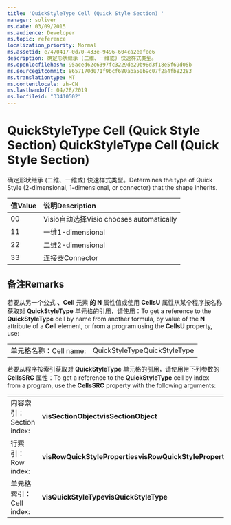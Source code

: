 ```yaml
---
title: 'QuickStyleType Cell (Quick Style Section) '
manager: soliver
ms.date: 03/09/2015
ms.audience: Developer
ms.topic: reference
localization_priority: Normal
ms.assetid: e7470417-0d70-433e-9496-604ca2eafee6
description: 确定形状继承 (二维、一维或) 快速样式类型。
ms.openlocfilehash: 95aced62c6397fc3229de29b98d3f18e5f69d05b
ms.sourcegitcommit: 8657170d071f9bcf680aba50b9c07f2a4fb82283
ms.translationtype: MT
ms.contentlocale: zh-CN
ms.lasthandoff: 04/28/2019
ms.locfileid: "33410502"
---
```

# <a name="quickstyletype-cell-quick-style-section"></a><span data-ttu-id="08977-103">QuickStyleType Cell (Quick Style Section) </span><span class="sxs-lookup"><span data-stu-id="08977-103">QuickStyleType Cell (Quick Style Section)</span></span>

<span data-ttu-id="08977-104">确定形状继承 (二维、一维或) 快速样式类型。</span><span class="sxs-lookup"><span data-stu-id="08977-104">Determines the type of Quick Style (2-dimensional, 1-dimensional, or connector) that the shape inherits.</span></span> 
  
|<span data-ttu-id="08977-105">**值**</span><span class="sxs-lookup"><span data-stu-id="08977-105">**Value**</span></span>|<span data-ttu-id="08977-106">**说明**</span><span class="sxs-lookup"><span data-stu-id="08977-106">**Description**</span></span>|
|:-----|:-----|
|<span data-ttu-id="08977-107">0</span><span class="sxs-lookup"><span data-stu-id="08977-107">0</span></span>  <br/> |<span data-ttu-id="08977-108">Visio自动选择</span><span class="sxs-lookup"><span data-stu-id="08977-108">Visio chooses automatically</span></span>  <br/> |
|<span data-ttu-id="08977-109">1</span><span class="sxs-lookup"><span data-stu-id="08977-109">1</span></span>  <br/> |<span data-ttu-id="08977-110">一维</span><span class="sxs-lookup"><span data-stu-id="08977-110">1-dimensional</span></span>  <br/> |
|<span data-ttu-id="08977-111">2</span><span class="sxs-lookup"><span data-stu-id="08977-111">2</span></span>  <br/> |<span data-ttu-id="08977-112">二维</span><span class="sxs-lookup"><span data-stu-id="08977-112">2-dimensional</span></span>  <br/> |
|<span data-ttu-id="08977-113">3</span><span class="sxs-lookup"><span data-stu-id="08977-113">3</span></span>  <br/> |<span data-ttu-id="08977-114">连接器</span><span class="sxs-lookup"><span data-stu-id="08977-114">Connector</span></span>  <br/> |
   
## <a name="remarks"></a><span data-ttu-id="08977-115">备注</span><span class="sxs-lookup"><span data-stu-id="08977-115">Remarks</span></span>

<span data-ttu-id="08977-116">若要从另一个公式 **、Cell** 元素 **的 N** 属性值或使用 **CellsU** 属性从某个程序按名称获取对 **QuickStyleType** 单元格的引用，请使用：</span><span class="sxs-lookup"><span data-stu-id="08977-116">To get a reference to the **QuickStyleType** cell by name from another formula, by value of the **N** attribute of a **Cell** element, or from a program using the **CellsU** property, use:</span></span> 
  
|||
|:-----|:-----|
| <span data-ttu-id="08977-117">单元格名称：</span><span class="sxs-lookup"><span data-stu-id="08977-117">Cell name:</span></span>  <br/> | <span data-ttu-id="08977-118">QuickStyleType</span><span class="sxs-lookup"><span data-stu-id="08977-118">QuickStyleType</span></span>  <br/> |
   
<span data-ttu-id="08977-119">若要从程序按索引获取对 **QuickStyleType** 单元格的引用，请使用带下列参数的 **CellsSRC** 属性：</span><span class="sxs-lookup"><span data-stu-id="08977-119">To get a reference to the **QuickStyleType** cell by index from a program, use the **CellsSRC** property with the following arguments:</span></span> 
  
|||
|:-----|:-----|
| <span data-ttu-id="08977-120">内容索引：</span><span class="sxs-lookup"><span data-stu-id="08977-120">Section index:</span></span>  <br/> |<span data-ttu-id="08977-121">**visSectionObject**</span><span class="sxs-lookup"><span data-stu-id="08977-121">**visSectionObject**</span></span> <br/> |
| <span data-ttu-id="08977-122">行索引：</span><span class="sxs-lookup"><span data-stu-id="08977-122">Row index:</span></span>  <br/> |<span data-ttu-id="08977-123">**visRowQuickStyleProperties**</span><span class="sxs-lookup"><span data-stu-id="08977-123">**visRowQuickStyleProperties**</span></span> <br/> |
| <span data-ttu-id="08977-124">单元格索引：</span><span class="sxs-lookup"><span data-stu-id="08977-124">Cell index:</span></span>  <br/> |<span data-ttu-id="08977-125">**visQuickStyleType**</span><span class="sxs-lookup"><span data-stu-id="08977-125">**visQuickStyleType**</span></span> <br/> |
   

